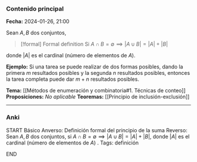 ### Contenido principal

**Fecha:** 2024-01-26, 21:00

Sean $A, B$ dos conjuntos,
> [!formal] Formal definition
> Si $A \cap B = \emptyset \implies |A \cup B| = |A| + |B|$
> 
donde $|A|$ es el cardinal (número de elementos de $A$).

**Ejemplo:** Si una tarea se puede realizar de dos formas posibles, dando la primera $m$ resultados  posibles y la segunda $n$ resultados posibles, entonces la tarea completa puede dar $m+n$ resultados posibles.

**Tema:** [[Métodos de enumeración y combinatoria#1. Técnicas de conteo]]
**Proposiciones:** _No aplicable_
**Teoremas:** [[Principio de inclusión-exclusión]]

---
### Anki

START
Básico
Anverso: Definición formal del principio de la suma
Reverso: Sean $A, B$ dos conjuntos, si $A \cap B = \emptyset \implies |A \cup B| = |A| + |B|$, donde $|A|$ es el cardinal (número de elementos de $A$) .
Tags: definición
<!--ID: 1706302273056-->
END
